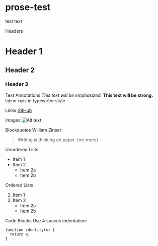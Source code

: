 prose-test
==========
test text

Headers
# Header 1
## Header 2
### Header 3

Text Annotations
*This text will be emphasized.*
**This text will be strong.**
Inline `code` in typewriter style

Links
[GitHub](http://github.com)

Images
![Alt text](/images/logo.png)

Blockquotes
William Zinser:
> Writing is thinking on paper. (no-more)

Unordered Lists
* Item 1
* Item 2
  * Item 2a
  * Item 2b
  
Ordered Lists
1. Item 1
2. Item 2
   * Item 2a
   * Item 2b
   
Code Blocks
Use 4 spaces indentation:

    function identity(x) {
      return x;
    }

